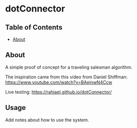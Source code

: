 # dotConnector

## Table of Contents

- [About](#about)

## About <a name = "about"></a>

A simple proof of concept for a traveling salesman algorithm.

The inspiration came from this video from Daniel Shiffman: https://www.youtube.com/watch?v=BAejnwN4Ccw


Live testing: https://rahjael.github.io/dotConnector/



## Usage <a name = "usage"></a>

Add notes about how to use the system.
